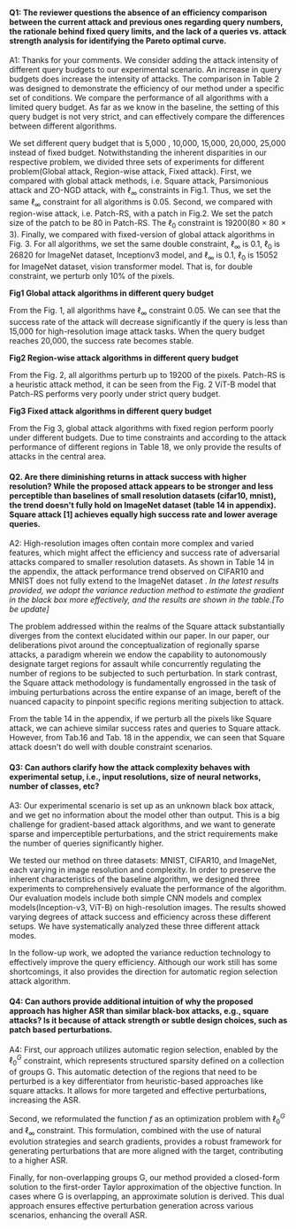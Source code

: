 #### Q1: The reviewer questions the absence of an efficiency comparison between the current attack and previous ones regarding query numbers, the rationale behind fixed query limits, and the lack of a queries vs. attack strength analysis for identifying the Pareto optimal curve.

A1: Thanks for your comments. We consider adding the attack intensity of different query budgets to our experimental scenario. An increase in query budgets does increase the intensity of attacks. The comparison in Table 2 was designed to demonstrate the efficiency of our method under a specific set of conditions. We compare the performance of all algorithms with a limited query budget. As far as we know in the baseline, the setting of this query budget is not very strict, and can effectively compare the differences between different algorithms.

We set different query budget that is 5,000 , 10,000, 15,000, 20,000, 25,000 instead of fixed budget. Notwithstanding the inherent disparities in our respective problem, we divided three sets of experiments for different problem(Global attack, Region-wise attack, Fixed attack). First, we compared with global attack methods, i.e. Square attack, Parsimonious attack and ZO-NGD attack, with $\ell_\infty$ constraints in Fig.1. Thus, we set the same $\ell_\infty$ constraint for all algorithms is 0.05. Second, we compared with region-wise attack, i.e. Patch-RS, with a patch in Fig.2. We set the patch size of the patch to be 80 in Patch-RS. The $\ell_0$ constraint is 19200(80 $\times$ 80 $\times$ 3). Finally, we compared with fixed-version of global attack algorithms in Fig. 3. For all algorithms, we set the same double constraint, $\ell_\infty$ is 0.1, $\ell_0$ is 26820 for ImageNet dataset, Inceptionv3 model, and $\ell_\infty$ is 0.1, $\ell_0$ is 15052 for ImageNet dataset, vision transformer model. That is, for double constraint, we perturb only 10% of the pixels.

**Fig1 Global attack algorithms in different query budget**

From the Fig. 1, all algorithms have $\ell_\infty$ constraint 0.05. We can see that the success rate of the attack will decrease significantly if the query is less than 15,000 for high-resolution image attack tasks. When the query budget reaches 20,000, the success rate becomes stable.

**Fig2 Region-wise attack algorithms in different query budget**

From the Fig. 2, all algorithms perturb up to 19200 of the pixels. Patch-RS is a heuristic attack method, it can be seen from the Fig. 2 ViT-B model that Patch-RS performs very poorly under strict query budget. 

**Fig3 Fixed attack algorithms in different query budget**

From the Fig 3, global attack algorithms with fixed region perform poorly under different budgets. Due to time constraints and according to the attack performance of different regions in Table 18, we only provide the results of attacks in the central area.


#### Q2. Are there diminishing returns in attack success with higher resolution? While the proposed attack appears to be stronger and less perceptible than baselines of small resolution datasets (cifar10, mnist), the trend doesn't fully hold on ImageNet dataset (table 14 in appendix). Square attack [1] achieves equally high success rate and lower average queries.

A2: High-resolution images often contain more complex and varied features, which might affect the efficiency and success rate of adversarial attacks compared to smaller resolution datasets. As shown in Table 14 in the appendix, the attack performance trend observed on CIFAR10 and MNIST does not fully extend to the ImageNet dataset . *In the latest results provided, we adopt the variance reduction method to estimate the gradient in the black box more effectively, and the results are shown in the table.[To be update]*

The problem addressed within the realms of the Square attack substantially diverges from the context elucidated within our paper. In our paper, our deliberations pivot around the conceptualization of regionally sparse attacks, a paradigm wherein we endow the capability to autonomously designate target regions for assault while concurrently regulating the number of regions to be subjected to such perturbation.   In stark contrast, the Square attack methodology is fundamentally engrossed in the task of imbuing perturbations across the entire expanse of an image, bereft of the nuanced capacity to pinpoint specific regions meriting subjection to attack.

From the table 14 in the appendix, if we perturb all the pixels like Square attack, we can achieve similar success rates and queries to Square attack. However,  from Tab.16 and Tab. 18 in the appendix, we can seen that Square attack doesn't do well with double constraint scenarios.


#### Q3: Can authors clarify how the attack complexity behaves with experimental setup, i.e., input resolutions, size of neural networks, number of classes, etc?

A3: Our experimental scenario is set up as an unknown black box attack, and we get no information about the model other than output. This is a big challenge for gradient-based attack algorithms, and we want to generate sparse and imperceptible perturbations, and the strict requirements make the number of queries significantly higher. 

We tested our method on three datasets: MNIST, CIFAR10, and ImageNet, each varying in image resolution and complexity. In order to preserve the inherent characteristics of the baseline algorithm, we designed three experiments to comprehensively evaluate the performance of the algorithm. Our evaluation models include both simple CNN models and complex models(Inception-v3, ViT-B) on high-resolution images. The results showed varying degrees of attack success and efficiency across these different setups. We have systematically analyzed these three different attack modes. 

In the follow-up work, we adopted the variance reduction technology to effectively improve the query efficiency. Although our work still has some shortcomings, it also provides the direction for automatic region selection attack algorithm.


#### Q4: Can authors provide additional intuition of why the proposed approach has higher ASR than similar black-box attacks, e.g., square attacks? Is it because of attack strength or subtle design choices, such as patch based perturbations.

A4: First, our approach utilizes automatic region selection, enabled by the $\ell_0^G$ constraint, which represents structured sparsity defined on a collection of groups G. This automatic detection of the regions that need to be perturbed is a key differentiator from heuristic-based approaches like square attacks. It allows for more targeted and effective perturbations, increasing the ASR.

Second, we reformulated the function $f$ as an optimization problem with $\ell_0^G$ and $\ell_\infty$ constraint. This formulation, combined with the use of natural evolution strategies and search gradients, provides a robust framework for generating perturbations that are more aligned with the target, contributing to a higher ASR.

Finally, for non-overlapping groups G, our method provided a closed-form solution to the first-order Taylor approximation of the objective function. In cases where G is overlapping, an approximate solution is derived. This dual approach ensures effective perturbation generation across various scenarios, enhancing the overall ASR.
